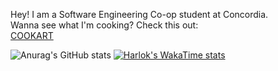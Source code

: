 Hey! I am a Software Engineering Co-op student at Concordia.  
Wanna see what I'm cooking? Check this out:  
[COOKART](https://cookart.onrender.com)

![Anurag's GitHub stats](https://github-readme-stats.vercel.app/api?username=leonlolleonlol&hide=contribs,stars)
[![Harlok's WakaTime stats](https://github-readme-stats.vercel.app/api/wakatime?username=leonlolleonlol)](https://github.com/anuraghazra/github-readme-stats)


